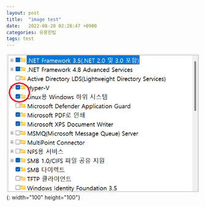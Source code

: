 ```yaml
---
layout: post
title:  "image test"
date:   2022-08-28 02:28:47 +0900
categories: 유용한팁
tags: test
---
```

<div style="text-align: left;">

![image](/assets/images/wsl2/Image_003.png){: width="100" height="100"}

</div>
